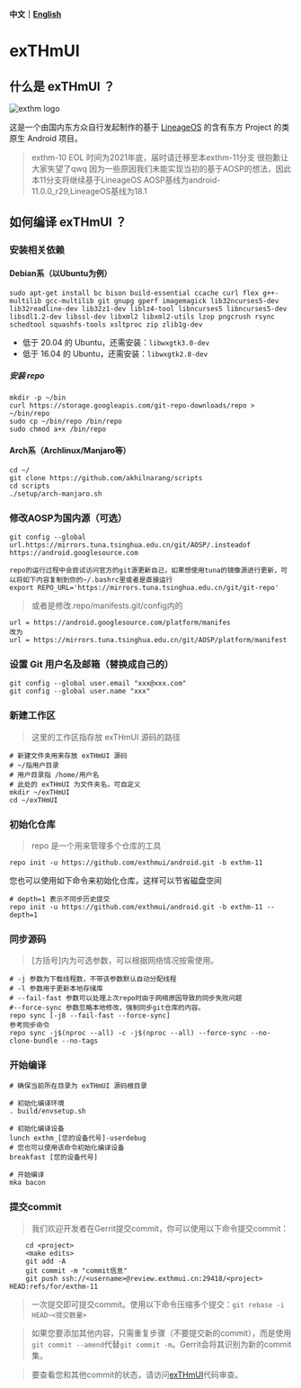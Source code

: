 **中文｜[English](https://github.com/exthmui/android/blob/exthm-11/README_EN.md)**

# exTHmUI

## 什么是 exTHmUI ？

![exthm logo](https://i.niupic.com/images/2020/06/16/8gWB.png)

这是一个由国内东方众自行发起制作的基于 [LineageOS](https://github.com/LineageOS) 的含有东方 Project 的类原生 Android 项目。

> exthm-10 EOL 时间为2021年底，届时请迁移至本exthm-11分支
> 很抱歉让大家失望了qwq
> 因为一些原因我们未能实现当初的基于AOSP的想法，因此本11分支将继续基于LineageOS
> AOSP基线为android-11.0.0_r29,LineageOS基线为18.1

## 如何编译 exTHmUI ？

### 安装相关依赖

#### Debian系（以Ubuntu为例）

```shell
sudo apt-get install bc bison build-essential ccache curl flex g++-multilib gcc-multilib git gnupg gperf imagemagick lib32ncurses5-dev lib32readline-dev lib32z1-dev liblz4-tool libncurses5 libncurses5-dev libsdl1.2-dev libssl-dev libxml2 libxml2-utils lzop pngcrush rsync schedtool squashfs-tools xsltproc zip zlib1g-dev
```

- 低于 20.04 的 Ubuntu，还需安装：`libwxgtk3.0-dev`
- 低于 16.04 的 Ubuntu，还需安装：`libwxgtk2.8-dev`

##### 安装 repo

```shell
mkdir -p ~/bin
curl https://storage.googleapis.com/git-repo-downloads/repo > ~/bin/repo
sudo cp ~/bin/repo /bin/repo
sudo chmod a+x /bin/repo
```

#### Arch系（Archlinux/Manjaro等）
```
cd ~/
git clone https://github.com/akhilnarang/scripts
cd scripts
./setup/arch-manjaro.sh
```

### 修改AOSP为国内源（可选）

```
git config --global url.https://mirrors.tuna.tsinghua.edu.cn/git/AOSP/.insteadof https://android.googlesource.com

repo的运行过程中会尝试访问官方的git源更新自己，如果想使用tuna的镜像源进行更新，可以将如下内容复制到你的~/.bashrc里或者是直接运行
export REPO_URL='https://mirrors.tuna.tsinghua.edu.cn/git/git-repo'
```
> 或者是修改.repo/manifests.git/config内的
```
url = https://android.googlesource.com/platform/manifes
改为
url = https://mirrors.tuna.tsinghua.edu.cn/git/AOSP/platform/manifest
```
### 设置 Git 用户名及邮箱（替换成自己的）

```shell
git config --global user.email "xxx@xxx.com"
git config --global user.name "xxx"
```

### 新建工作区

> 这里的工作区指存放 exTHmUI 源码的路径

```shell
# 新建文件夹用来存放 exTHmUI 源码
# ~/指用户目录
# 用户目录指 /home/用户名
# 此处的 exTHmUI 为文件夹名，可自定义
mkdir ~/exTHmUI
cd ~/exTHmUI
```

### 初始化仓库

> repo 是一个用来管理多个仓库的工具

```shell
repo init -u https://github.com/exthmui/android.git -b exthm-11
```

您也可以使用如下命令来初始化仓库，这样可以节省磁盘空间

```shell
# depth=1 表示不同步历史提交
repo init -u https://github.com/exthmui/android.git -b exthm-11 --depth=1
```

### 同步源码

> [方括号]内为可选参数，可以根据网络情况按需使用。

```shell
# -j 参数为下载线程数，不带该参数默认自动分配线程
# -l 参数用于更新本地存储库
# --fail-fast 参数可以处理上次repo时由于网络原因导致的同步失败问题
#--force-sync 参数忽略本地修改，强制同步git仓库的内容。
repo sync [-j8 --fail-fast --force-sync]
参考同步命令
repo sync -j$(nproc --all) -c -j$(nproc --all) --force-sync --no-clone-bundle --no-tags
```

### 开始编译

```shell
# 确保当前所在目录为 exTHmUI 源码根目录

# 初始化编译环境
. build/envsetup.sh

# 初始化编译设备
lunch exthm_[您的设备代号]-userdebug
# 您也可以使用该命令初始化编译设备
breakfast [您的设备代号]

# 开始编译
mka bacon
```

### 提交commit
> 我们欢迎开发者在Gerrit提交commit，你可以使用以下命令提交commit：
```
    cd <project>
    <make edits>
    git add -A
    git commit -m "commit信息"
    git push ssh://<username>@review.exthmui.cn:29418/<project> HEAD:refs/for/exthm-11
```

> 一次提交即可提交commit。使用以下命令压缩多个提交：`git rebase -i HEAD~<提交数量>`

> 如果您要添加其他内容，只需重复步骤（不要提交新的commit），而是使用`git commit --amend`代替`git commit -m`。Gerrit会将其识别为新的commit集。

> 要查看您和其他commit的状态，请访问[exTHmUI](https://review.exthmui.cn)代码审查。
